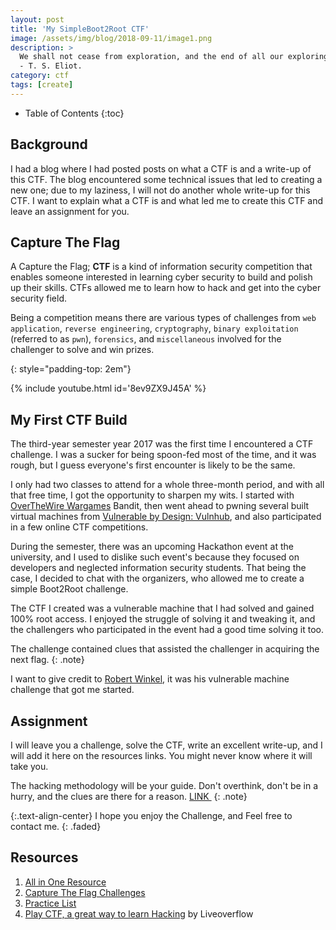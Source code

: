 ```yaml
---
layout: post
title: 'My SimpleBoot2Root CTF'
image: /assets/img/blog/2018-09-11/image1.png
description: >
  We shall not cease from exploration, and the end of all our exploring Will be to arrive where we started And know the place for the first time.
  - T. S. Eliot.
category: ctf
tags: [create]
---
```


- Table of Contents
{:toc}

## Background

I had a blog where I had posted posts on what a CTF is and a write-up of this CTF. The blog encountered some technical issues that led to creating a new one; due to my laziness, I will not do another whole write-up for this CTF. I want to explain what a CTF is and what led me to create this CTF and leave an assignment for you.

## Capture The Flag

A Capture the Flag; **CTF** is a kind of information security competition that enables someone interested in learning cyber security to build and polish up their skills. CTFs allowed me to learn how to hack and get into the cyber security field.

Being a competition means there are various types of challenges from `web application`, `reverse engineering`, `cryptography`, `binary exploitation` (referred to as `pwn`), `forensics`, and `miscellaneous` involved for the challenger to solve and win prizes.

{: style="padding-top: 2em"}

{% include youtube.html id='8ev9ZX9J45A' %}

## My First CTF Build

The third-year semester year 2017 was the first time I encountered a CTF challenge. I was a sucker for being spoon-fed most of the time, and it was rough, but I guess everyone's first encounter is likely to be the same.

I only had two classes to attend for a whole three-month period, and with all that free time, I got the opportunity to sharpen my wits. I started with [OverTheWire Wargames](http://overthewire.org/wargames/) Bandit, then went ahead to pwning several built virtual machines from [Vulnerable by Design: Vulnhub](https://www.vulnhub.com/), and also participated in a few online CTF competitions.

During the semester, there was an upcoming Hackathon event at the university, and I used to dislike such event's because they focused on developers and neglected information security students. That being the case, I decided to chat with the organizers, who allowed me to create a simple Boot2Root challenge.

The CTF I created was a vulnerable machine that I had solved and gained 100% root access. I enjoyed the struggle of solving it and tweaking it, and the challengers who participated in the event had a good time solving it too.

The challenge contained clues that assisted the challenger in acquiring the next flag.
{: .note}

I want to give credit to [Robert Winkel](https://twitter.com/@RobertWinkel), it was his vulnerable machine challenge that got me started.

## Assignment

I will leave you a challenge, solve the CTF, write an excellent write-up, and I will add it here on the resources links. You might never know where it will take you.

The hacking methodology will be your guide. Don't overthink, don't be in a hurry, and the clues are there for a reason. [LINK ](https://drive.google.com/open?id=1JeNyE5hTNon6FRE-n4QnqLnjZMCdBl8C)
{: .note}

{:.text-align-center}
I hope you enjoy the Challenge, and Feel free to contact me.
{: .faded}


## Resources

1. [All in One Resource](https://resources.infosecinstitute.com/tools-of-trade-and-resources-to-prepare-in-a-hacker-ctf-competition-or-challenge/)
2. [Capture The Flag Challenges](http://www.hackingarticles.in/capture-flag-challenges/)
3. [Practice List](http://captf.com/practice-ctf/)
4. [Play CTF, a great way to learn Hacking](https://youtu.be/rfjV8XukxO8) by Liveoverflow